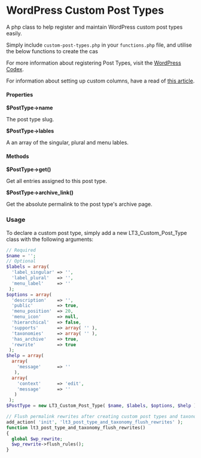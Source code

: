 # WordPress Custom Post Types

A php class to help register and maintain WordPress custom post types easily.

Simply include `custom-post-types.php` in your `functions.php` file, and utilise the below functions to create the cas

For more information about registering Post Types, visit the [WordPress Codex](http://codex.wordpress.org/Function_Reference/register_post_type).

For information about setting up custom columns, have a read of [this article](http://tareq.wedevs.com/2011/07/add-your-custom-columns-to-wordpress-admin-panel-tables/).

#### Properties

**$PostType->name**

The post type slug.

**$PostType->lables**

A an array of the singular, plural and menu lables.

#### Methods

**$PostType->get()**

Get all entries assigned to this post type.

**$PostType->archive_link()**

Get the absolute permalink to the post type's archive page.

### Usage

To declare a custom post type, simply add a new LT3_Custom_Post_Type class
with the following arguments:

```PHP
// Required
$name = '';
// Optional
$labels = array(
  'label_singular' => '',
  'label_plural'   => '',
  'menu_label'     => ''
 );
$options = array(
  'description'    => '',
  'public'         => true,
  'menu_position'  => 20,
  'menu_icon'      => null,
  'hierarchical'   => false,
  'supports'       => array( '' ),
  'taxonomies'     => array( '' ),
  'has_archive'    => true,
  'rewrite'        => true
 );
$help = array(
  array(
    'message'      => ''
   ),
  array(
    'context'      => 'edit',
    'message'      => ''
   )
 );
$PostType = new LT3_Custom_Post_Type( $name, $labels, $options, $help );
```

```PHP
// Flush permalink rewrites after creating custom post types and taxonomies
add_action( 'init', 'lt3_post_type_and_taxonomy_flush_rewrites' );
function lt3_post_type_and_taxonomy_flush_rewrites()
{
  global $wp_rewrite;
  $wp_rewrite->flush_rules();
}
```